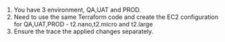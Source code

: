 1) You have 3 environment, QA,UAT and PROD.
2) Need to use the same Terraform code and create the EC2 configuration for QA,UAT,PROD - t2.nano,t2.micro and t2.large
3) Ensure the trace the applied changes separately.


